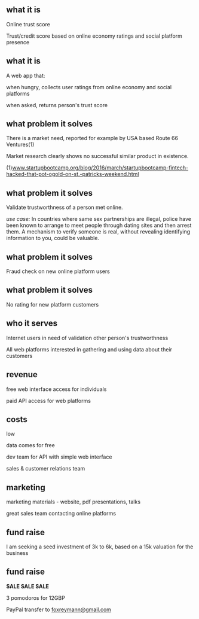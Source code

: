 **what it is**
---
Online trust score

Trust/credit score based on online economy ratings and social platform presence


**what it is**
---
A web app that:

when hungry, collects user ratings from online economy and social platforms

when asked, returns person's trust score


**what problem it solves**
---
There is a market need, reported for example by USA based Route 66 Ventures(1)

Market research clearly shows no successful similar product in existence.

(1)www.startupbootcamp.org/blog/2016/march/startupbootcamp-fintech-hacked-that-pot-ogold-on-st.-patricks-weekend.html


**what problem it solves**
---
Validate trustworthness of a person met online.

*use case:*
In countries where same sex partnerships are illegal, police have been known to arrange to meet people through dating sites and then arrest them. A mechanism to verify someone is real, without revealing identifying information to you, could be valuable.


**what problem it solves**
---
Fraud check on new online platform users


**what problem it solves**
---
No rating for new platform customers


**who it serves**
---
Internet users in need of validation other person's trustworthness

All web platforms interested in gathering and using data about their customers


**revenue**
---
free web interface access for individuals

paid API access for web platforms


**costs**
---
low

data comes for free

dev team for API with simple web interface

sales & customer relations team


**marketing**
---
marketing materials - website, pdf presentations, talks

great sales team contacting online platforms


**fund raise**
---
I am seeking a seed investment of 3k to 6k, based on a 15k valuation for the business


**fund raise**
---

**SALE SALE SALE**

3 pomodoros for  12GBP

PayPal transfer to foxreymann@gmail.com
